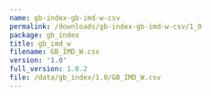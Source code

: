 ```yaml
---
name: gb-index-gb-imd-w-csv
permalink: /downloads/gb-index-gb-imd-w-csv/1_0
package: gb_index
title: gb_imd_w
filename: GB_IMD_W.csv
version: '1.0'
full_version: 1.0.2
file: /data/gb_index/1.0/GB_IMD_W.csv
---
```

